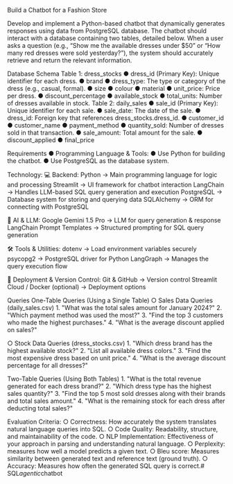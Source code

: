Build a Chatbot for a Fashion Store 

Develop and implement a Python-based chatbot that dynamically generates responses using data  from PostgreSQL database. The chatbot should interact with a database containing two tables, detailed below. When a user asks a question (e.g., “Show me the available dresses under $50” or “How many red dresses were sold yesterday?”), the system should accurately retrieve and return the relevant information. 

Database Schema 
Table 1: dress_stocks 
● dress_id (Primary Key): Unique identifier for each dress. 
● brand
● dress_type: The type or category of the dress (e.g., casual, formal). 
● size
● colour
● material
● unit_price: Price per dress. 
● discount_percentage
● available_stock
● total_units: Number of dresses available in stock. 
Table 2: daily_sales 
● sale_id (Primary Key): Unique identifier for each sale. 
● sale_date: The date of the sale. 
● dress_id: Foreign key that references dress_stocks.dress_id. 
● customer_id
● customer_name
● payment_method
● quantity_sold: Number of dresses sold in that transaction. 
● sale_amount: Total amount for the sale. 
● discount_applied
● final_price

Requirements 
● Programming Language & Tools: 
● Use Python for building the chatbot. 
● Use PostgreSQL as the database system. 

Technology:
💻 Backend:
    Python → Main programming language for logic and processing
    Streamlit → UI framework for chatbot interaction
    LangChain → Handles LLM-based SQL query generation and execution
    PostgreSQL → Database system for storing and querying data
    SQLAlchemy → ORM for connecting with PostgreSQL

🤖 AI & LLM:
    Google Gemini 1.5 Pro → LLM for query generation & response
    LangChain Prompt Templates → Structured prompting for SQL query generation

🛠️ Tools & Utilities:
    dotenv → Load environment variables securely
    psycopg2 → PostgreSQL driver for Python
    LangGraph → Manages the query execution flow

🚀 Deployment & Version Control:
    Git & GitHub → Version control
    Streamlit Cloud / Docker (optional) → Deployment options

Queries
One-Table Queries (Using a Single Table)
○ Sales Data Queries (daily_sales.csv)
    1. "What was the total sales amount for January 2024?"
    2. "Which payment method was used the most?"
    3. "Find the top 3 customers who made the highest purchases."
    4. "What is the average discount applied on sales?"

○ Stock Data Queries (dress_stocks.csv)
    1. "Which dress brand has the highest available stock?"
    2. "List all available dress colors."
    3. "Find the most expensive dress based on unit price."
    4. "What is the average discount percentage for all dresses?"

Two-Table Queries (Using Both Tables)
    1. "What is the total revenue generated for each dress brand?"
    2. "Which dress type has the highest sales quantity?"
    3. "Find the top 5 most sold dresses along with their brands and total sales amount."
    4. "What is the remaining stock for each dress after deducting total sales?"


Evaluation Criteria: 
○ Correctness: How accurately the system translates natural language queries into SQL. 
○ Code Quality: Readability, structure, and maintainability of the code. 
○ NLP Implementation: Effectiveness of your approach in parsing and understanding natural language. 
○ Perplexity: measures how well a model predicts a given text.
○ Bleu score: Measures similarity between generated text and reference text (ground truth).
○ Accuracy: Measures how often the generated SQL query is correct.#   S Q L _ a g e n t i c _ c h a t b o t 
 
 
